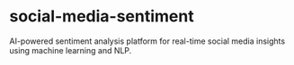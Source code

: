# social-media-sentiment
AI-powered sentiment analysis platform for real-time social media insights using machine learning and NLP.
